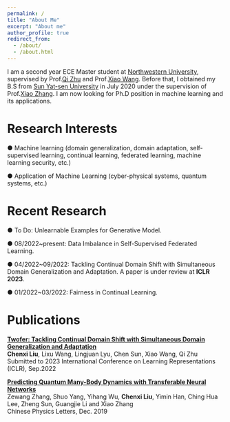 ```yaml
---
permalink: /
title: "About Me"
excerpt: "About me"
author_profile: true
redirect_from: 
  - /about/
  - /about.html
---
```


I am a second year ECE Master student at [Northwestern University](https://www.mccormick.northwestern.edu/electrical-computer/), supervised by Prof.[Qi Zhu](https://www.mccormick.northwestern.edu/research-faculty/directory/profiles/zhu-qi.html) and Prof.[Xiao Wang](https://www.mccormick.northwestern.edu/research-faculty/directory/profiles/wang-xiao.html). Before that, I obtained my B.S from [Sun Yat-sen University](https://www.sysu.edu.cn/sysuen/) in July 2020 under the supervision of Prof.[Xiao Zhang](https://scholar.google.com/citations?user=91noKlYAAAAJ&hl=zh-TW). I am now looking for Ph.D position in machine learning and its applications.


Research Interests
======

● Machine learning (domain generalization, domain adaptation, self-supervised learning, continual learning, federated learning, machine learning security, etc.)

● Application of Machine Learning (cyber-physical systems, quantum systems, etc.) 


Recent Research
======

● To Do: Unlearnable Examples for Generative Model. 

● 08/2022~present: Data Imbalance in Self-Supervised Federated Learning.

● 04/2022~09/2022: Tackling Continual Domain Shift with Simultaneous Domain Generalization and Adaptation. A paper is under review at **ICLR 2023**.

● 01/2022~03/2022: Fairness in Continual Learning.


Publications
======

[**Twofer: Tackling Continual Domain Shift with Simultaneous Domain Generalization and Adaptation**](https://openreview.net/forum?id=L8iZdgeKmI6)  
**Chenxi Liu**, Lixu Wang, Lingjuan Lyu, Chen Sun, Xiao Wang, Qi Zhu  
Submitted to 2023 International Conference on Learning Representations (ICLR), Sep.2022

[**Predicting Quantum Many-Body Dynamics with Transferable Neural Networks**](http://cpl.iphy.ac.cn/10.1088/0256-307X/37/1/018401#1)  
Zewang Zhang, Shuo Yang, Yihang Wu, **Chenxi Liu**, Yimin Han, Ching Hua Lee, Zheng Sun, Guangjie Li and Xiao Zhang  
Chinese Physics Letters, Dec. 2019

